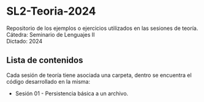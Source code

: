 # SL2-Teoria-2024

Repositorio de los ejemplos o ejercicios utilizados en las sesiones de teoría.  
Cátedra: Seminario de Lenguajes II  
Dictado: 2024 

## Lista de contenidos

Cada sesión de teoría tiene asociada una carpeta, dentro se encuentra el código desarrollado en la misma:
* Sesión 01 - Persistencia básica a un archivo.
